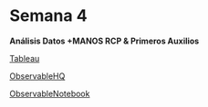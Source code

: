 # Semana 4

**Análisis Datos +MANOS RCP & Primeros Auxilios**

[Tableau](https://juanisolerno.github.io/infovis/s4/masmanos_tableau.html)

[ObservableHQ](https://juanisolerno.github.io/infovis/s4/masmanos_observablehq.html)

[ObservableNotebook](https://observablehq.com/d/89c6c93c9c6e0554)
